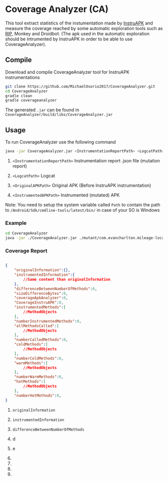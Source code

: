 # Coverage Analyzer (CA)

This tool extract statistics of the instumentation made by [InstruAPK](https://github.com/caev03/InstruAPK.git) and measure the coverage reached by some automatic exploration tools such as [RIP](https://github.com/TheSoftwareDesignLab/rip), Monkey and Droidbot. (The apk used in the automatic exploration should be intrumented by InstruAPK in order to be able to use CoverageAnalyzer).

## Compile

Download and compile CoverageAnalyzer tool for InstruAPK instrumentations

```bash
git clone https://github.com/MichaelOsorio2017/CoverageAnalyzer.git
cd CoverageAnalyzer
gradle clean
gradle coverageanalyzer
```

The generated ```.jar``` can be found in ``CoverageAnalyzer/build/libs/CoverageAnalyzer.jar``

## Usage

To run CoverageAnalyzer use the following command

```Bash
java -jar CoverageAnalyzer.jar <InstrumentationReportPath> <LogcatPath> <OriginalAPKPath> <InstrumentedAPKPath>
```

1. ``<InstrumentationReportPath>`` Instrumentation report .json file (mutation report)

2. ``<LogcatPath>`` Logcat

3. ``<OriginalAPKPath>`` Original APK (Before InstruAPK instrumentation)

4. ``<InstrumentedAPKPath>`` Instrumented (mutated) APK

Note: You need to setup the system variable called ``Path`` to contain the path to ``/Android/Sdk/cmdline-tools/latest/bin/`` in case of your SO is Windows

### Example

 ```Bash
cd CoverageAnalyzer
java -jar ./CoverageAnalyzer.jar ./mutant/com.evancharlton.mileage-locations.json ./RIPExplorationReport/explorationReport.txt ./apksTest/com.evancharlton.mileage.apk ./mutant/com.evancharlton.mileage-mutant0/com.evancharlton.mileage-aligned-debugSigned.apk

```

### Coverage Report

```Json

{
    "originalInformation":{},
    "instrumentedInformation":{
        //Same content than originalInformation
    },
    "differenceBetweenNumberOfMethods":0,
    "sizeDifferenceBytes":0,
    "coverageApkAnalyzer":0,
    "CoverageInstruAPK":0,
    "instrumentedMethods":[
        //MethodObjects
    ],
    "numberInstrumentedMethods":0,
    "allMethodsCalled":[
        //MethodObjects
    ],
    "numberCalledMethods":0,
    "coldMethods":[
        //MethodObjects
    ],
    "numberColdMethods":0,
    "warmMethods":[
        //MethodObjects
    ],
    "numberWarmMethods":0,
    "hotMethods":[
        //MethodObjects
    ],
    "numberHotMethods":0,
}

```

1. ``originalInformation``

2. ``instrumentedInformation``

3. ``differenceBetweenNumberOfMethods``

4. d

5. e

6.

7.

8.

9.